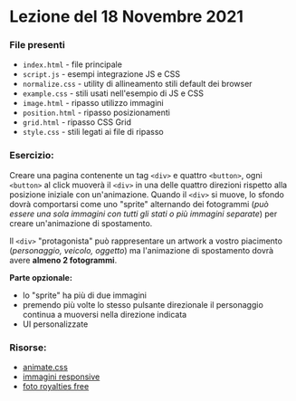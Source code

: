 # Lezione del 18 Novembre 2021

### File presenti

- `index.html` - file principale
- `script.js` - esempi integrazione JS e CSS
- `normalize.css` - utility di allineamento stili default dei browser
- `example.css` - stili usati nell'esempio di JS e CSS
- `image.html` - ripasso utilizzo immagini
- `position.html` - ripasso posizionamenti
- `grid.html` - ripasso CSS Grid
- `style.css` - stili legati ai file di ripasso

### Esercizio:

Creare una pagina contenente un tag `<div>` e quattro `<button>`, ogni `<button>` al click muoverà il `<div>` in una delle quattro direzioni rispetto alla posizione iniziale con un'animazione. Quando il `<div>` si muove, lo sfondo dovrà comportarsi come uno "sprite" alternando dei fotogrammi (_può essere una sola immagini con tutti gli stati o più immagini separate_) per creare un'animazione di spostamento.

Il `<div>` "protagonista" può rappresentare un artwork a vostro piacimento (_personaggio, veicolo, oggetto_) ma l'animazione di spostamento dovrà avere **almeno 2 fotogrammi**.

**Parte opzionale:**

- lo "sprite" ha più di due immagini
- premendo più volte lo stesso pulsante direzionale il personaggio continua a muoversi nella direzione indicata
- UI personalizzate

### Risorse:

- [animate.css](https://animate.style/)
- [immagini responsive](https://developer.mozilla.org/en-US/docs/Learn/HTML/Multimedia_and_embedding/Responsive_images)
- [foto royalties free](https://unsplash.com/)
